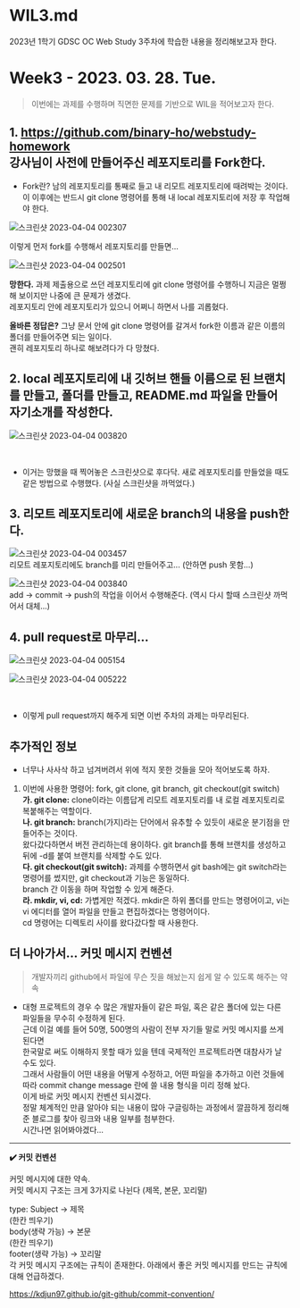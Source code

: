 WIL3.md
=========
2023년 1학기 GDSC OC Web Study 3주차에 학습한 내용을 정리해보고자 한다.

Week3 - 2023. 03. 28. Tue.
=========
> 이번에는 과제를 수행하며 직면한 문제를 기반으로 WIL을 적어보고자 한다. </br>

## 1. https://github.com/binary-ho/webstudy-homework </br> 강사님이 사전에 만들어주신 레포지토리를 **Fork**한다.


  - Fork란? 남의 레포지토리를 통째로 들고 내 리모트 레포지토리에 때려박는 것이다. </br>
    이 이후에는 반드시 git clone 명령어를 통해 내 local 레포지토리에 저장 후 작업해야 한다.
    
![스크린샷 2023-04-04 002307](https://user-images.githubusercontent.com/62879448/229567816-99f7261f-2c8e-434a-a0eb-142d4e5d96fe.png)
</br>
  
  이렇게 먼저 fork를 수행해서 레포지토리를 만들면...
  
 ![스크린샷 2023-04-04 002501](https://user-images.githubusercontent.com/62879448/229567931-fb5d4b72-da39-40e8-baa5-5d1180162570.png)
 </br>
 
  **망한다.**
  과제 제출용으로 쓰던 레포지토리에 git clone 명령어를 수행하니 지금은 멀쩡해 보이지만 나중에 큰 문제가 생겼다. </br>
  레포지토리 안에 레포지토리가 있으니 어쩌니 하면서 나를 괴롭혔다. </br>
  
  **올바른 정답은?** 그냥 문서 안에 git clone 명령어를 갈겨서 fork한 이름과 같은 이름의 폴더를 만들어주면 되는 일이다. </br>
  괜히 레포지토리 하나로 해보려다가 다 망쳤다. </br>
  
## 2. local 레포지토리에 내 깃허브 핸들 이름으로 된 브랜치를 만들고, 폴더를 만들고, README.md 파일을 만들어 자기소개를 작성한다.


![스크린샷 2023-04-04 003820](https://user-images.githubusercontent.com/62879448/229569127-38280ec2-118c-47e2-971f-5dcae73c6036.png)

</br>

  - 이거는 망했을 때 찍어놓은 스크린샷으로 후다닥. 새로 레포지토리를 만들었을 때도 같은 방법으로 수행했다. (사실 스크린샷을 까먹었다.)

## 3. 리모트 레포지토리에 새로운 branch의 내용을 push한다.


![스크린샷 2023-04-04 003457](https://user-images.githubusercontent.com/62879448/229569970-36b22200-921d-4342-9fc2-0ba20c5cf7b2.png)
</br>
  리모트 레포지토리에도 branch를 미리 만들어주고... (안하면 push 못함...) </br>
  
![스크린샷 2023-04-04 003840](https://user-images.githubusercontent.com/62879448/229570202-36165864-f1e1-4d56-8e56-0ecc5cd2f5d5.png)
</br>
  add -> commit -> push의 작업을 이어서 수행해준다. (역시 다시 할때 스크린샷 까먹어서 대체...) </br>

## 4. pull request로 마무리...

![스크린샷 2023-04-04 005154](https://user-images.githubusercontent.com/62879448/229570720-c6a8e70a-264c-4ff2-a91f-300e727af136.png)

![스크린샷 2023-04-04 005222](https://user-images.githubusercontent.com/62879448/229570735-0d18e0bc-c344-4bf3-8cc5-869e8a037007.png)

</br>

  - 이렇게 pull request까지 해주게 되면 이번 주차의 과제는 마무리된다.

## 추가적인 정보
 - 너무나 사사삭 하고 넘겨버려서 위에 적지 못한 것들을 모아 적어보도록 하자.
  1. 이번에 사용한 명령어: fork, git clone, git branch, git checkout(git switch) </br>
    **가. git clone:** clone이라는 이름답게 리모트 레포지토리를 내 로컬 레포지토리로 복붙해주는 역할이다. </br>
    **나. git branch:** branch(가지)라는 단어에서 유추할 수 있듯이 새로운 분기점을 만들어주는 것이다. </br>
                    왔다갔다하면서 버전 관리하는데 용이하다. git branch를 통해 브랜치를 생성하고 뒤에 -d를 붙여 브랜치를 삭제할 수도 있다. </br>
   **다. git checkout(git switch):** 과제를 수행하면서 git bash에는 git switch라는 명령어를 썼지만, git checkout과 기능은 동일하다.  </br>
                                  branch 간 이동을 하며 작업할 수 있게 해준다. </br>
    **라. mkdir, vi, cd:** 가볍게만 적겠다. mkdir은 하위 폴더를 만드는 명령어이고, vi는 vi 에디터를 열어 파일을 만들고 편집하겠다는 명령어이다. </br>
                           cd 명령어는 디렉토리 사이를 왔다갔다할 때 사용한다. </br>
                           
## 더 나아가서... 커밋 메시지 컨벤션
 > 개발자끼리 github에서 파일에 무슨 짓을 해놨는지 쉽게 알 수 있도록 해주는 약속
 
  - 대형 프로젝트의 경우 수 많은 개발자들이 같은 파일, 혹은 같은 폴더에 있는 다른 파일들을 무수히 수정하게 된다. </br>
    근데 이걸 예를 들어 50명, 500명의 사람이 전부 자기들 말로 커밋 메시지를 쓰게 된다면 </br>
    한국말로 써도 이해하지 못할 때가 있을 텐데 국제적인 프로젝트라면 대참사가 날 수도 있다. </br>
    그래서 사람들이 어떤 내용을 어떻게 수정하고, 어떤 파일을 추가하고 이런 것들에 따라 commit change message 란에 쓸 내용 형식을 미리 정해 놨다. </br>
    이게 바로 커밋 메시지 컨벤션 되시겠다. </br>
    정말 체계적인 만큼 알아야 되는 내용이 많아 구글링하는 과정에서 깔끔하게 정리해준 블로그를 찾아 링크와 내용 일부를 첨부한다. </br>
    시간나면 읽어봐야겠다... </br>
    
----------------------
**✔️ 커밋 컨벤션**

커밋 메시지에 대한 약속. </br>
커밋 메시지 구조는 크게 3가지로 나뉜다 (제목, 본문, 꼬리말) </br>

type: Subject -> 제목  
(한칸 띄우기)  
body(생략 가능) -> 본문  
(한칸 띄우기)  
footer(생략 가능) -> 꼬리말  
각 커밋 메시지 구조에는 규칙이 존재한다.
아래에서 좋은 커밋 메시지를 만드는 규칙에 대해 언급하겠다.

https://kdjun97.github.io/git-github/commit-convention/
    
 
